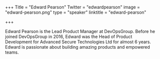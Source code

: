 +++
Title = "Edward Pearson"
Twitter = "edwardpearson"
image = "edward-pearson.png"
type = "speaker"
linktitle = "edward-pearson"

+++

Edward Pearson is the Lead Product Manager at DevOpsGroup. Before he joined DevOpsGroup in 2016, Edward was the Head of Product Development for Advanced Secure Technologies Ltd for almost 6 years. Edward is passionate about building amazing products and empowered teams.
